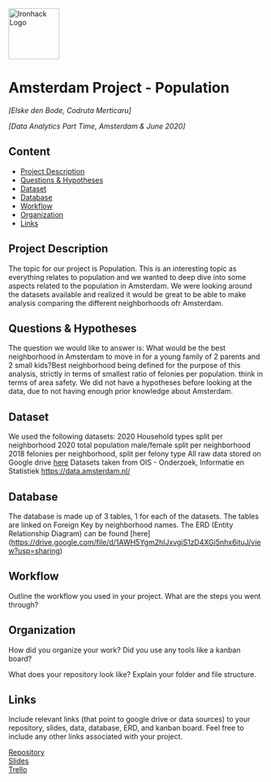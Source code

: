 <img src="https://bit.ly/2VnXWr2" alt="Ironhack Logo" width="100"/>

# Amsterdam Project - Population
*[Elske den Bode, Codruta Merticaru]*

*[Data Analytics Part Time, Amsterdam & June 2020]*

## Content
- [Project Description](#project-description)
- [Questions & Hypotheses](#questions-hypotheses)
- [Dataset](#dataset)
- [Database](#database)
- [Workflow](#workflow)
- [Organization](#organization)
- [Links](#links)


## Project Description
The topic for our project is Population. This is an interesting topic as everything relates to population and we wanted to deep dive into some aspects related to the population in Amsterdam. We were looking around the datasets available and realized it would be great to be able to make analysis comparing the different neighborhoods ofr Amsterdam.

## Questions & Hypotheses
The question we would like to answer is: What would be the best neighborhood in Amsterdam to move in for a young family of 2 parents and 2 small kids?Best neighborhood being defined for the purpose of this analysis, strictly in terms of smallest ratio of felonies per population. think in terms of area safety. 
We did not have a hypotheses before looking at the data, due to not having enough prior knowledge about Amsterdam. 

## Dataset
We used the following datasets:
2020 Household types split per neighborhood
2020 total population male/female split per neighborhood
2018 felonies per neighborhood, split per felony type
All raw data stored on Google drive [here](https://drive.google.com/drive/u/1/folders/1fPJm91F0gBqNM8s9lf7s5NQWeQDltr5D) 
Datasets taken from OIS - Onderzoek, Informatie en Statistiek https://data.amsterdam.nl/

## Database
The database is made up of 3 tables, 1 for each of the datasets. 
The tables are linked on Foreign Key by neighborhood names.
The ERD (Entity Relationship Diagram) can be found [here] (https://drive.google.com/file/d/1AWH5Ygm2hIJxvgiS1zD4XGi5nhx6ituJ/view?usp=sharing)


## Workflow
Outline the workflow you used in your project. What are the steps you went through?

## Organization
How did you organize your work? Did you use any tools like a kanban board?

What does your repository look like? Explain your folder and file structure.

## Links
Include relevant links (that point to google drive or data sources) to your repository, slides, data, database, ERD, and kanban board. Feel free to include any other links associated with your project.

[Repository](https://github.com/)  
[Slides](https://slides.com/)  
[Trello](https://trello.com/b/KRSizSyD/amsterdam-project)  
